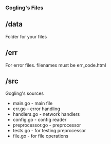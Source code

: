 ### Gogling's Files
## /data
Folder for your files
## /err
For error files. filenames must be err_code.html
## /src
Gogling's sources
<ul>
  <li>main.go - main file</li>
  <li>err.go - error handling</li>
  <li>handlers.go - network handlers</li>
  <li>config.go - config reader</li>
  <li>preprocessor.go - preprocessor</li>
  <li>tests.go - for testing preprocessor</li>
  <li>file.go - for file operations</li>
</ul>
